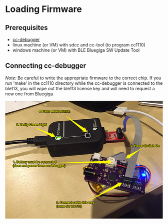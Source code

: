 # Loading Firmware


## Prerequisites

* [cc-debugger](http://www.ti.com/tool/cc-debugger)
* linux machine (or VM) with sdcc and cc-tool (to program cc1110)
* windows machine (or VM) with BLE Bluegiga SW Update Tool

## Connecting cc-debugger

*Note:* Be careful to write the appropriate firmware to the correct chip.  If you run 'make' in the cc1110 directory while the cc-debugger is connected to the ble113, you will wipe out the ble113 license key and will need to request a new one from Bluegiga

![cc-debugger connection illustration](ccdbg.png)
